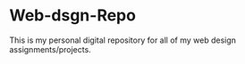 # Web-dsgn-Repo
This is my personal digital repository for all of my web design assignments/projects.
